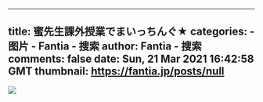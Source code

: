 
---
title: 蜜先生課外授業でまいっちんぐ★
categories: 
    - 图片
    - Fantia - 搜索
author: Fantia - 搜索
comments: false
date: Sun, 21 Mar 2021 16:42:58 GMT
thumbnail: https://fantia.jp/posts/null
---

<div>   
<img src="https://fantia.jp/posts/null" referrerpolicy="no-referrer">  
</div>
            